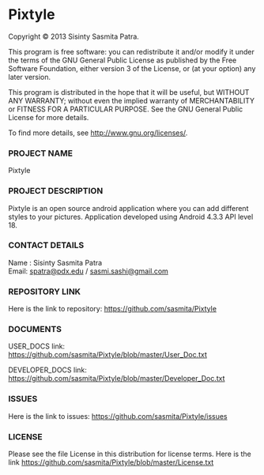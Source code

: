 Pixtyle
=======

Copyright © 2013 Sisinty Sasmita Patra.

This program is free software: you can redistribute it and/or modify it under the terms of the GNU General Public License as published by the Free Software Foundation, either version 3 of the License, or (at your option) any later version.

This program is distributed in the hope that it will be useful, but WITHOUT ANY WARRANTY; without even the implied warranty of MERCHANTABILITY or FITNESS FOR A PARTICULAR PURPOSE. See the GNU General Public License for more details.

To find more details, see http://www.gnu.org/licenses/.

### PROJECT NAME

Pixtyle

### PROJECT DESCRIPTION

Pixtyle is an open source android application where you can add different styles to your pictures.
Application developed using Android 4.3.3 API level 18.

### CONTACT DETAILS

Name : Sisinty Sasmita Patra                                                                                              
Email: spatra@pdx.edu / sasmi.sashi@gmail.com

### REPOSITORY LINK

Here is the link to repository: https://github.com/sasmita/Pixtyle

### DOCUMENTS

USER_DOCS link: https://github.com/sasmita/Pixtyle/blob/master/User_Doc.txt

DEVELOPER_DOCS link: https://github.com/sasmita/Pixtyle/blob/master/Developer_Doc.txt

### ISSUES

Here is the link to issues: https://github.com/sasmita/Pixtyle/issues

### LICENSE

Please see the file License in this distribution for license terms. Here is the link
https://github.com/sasmita/Pixtyle/blob/master/License.txt

